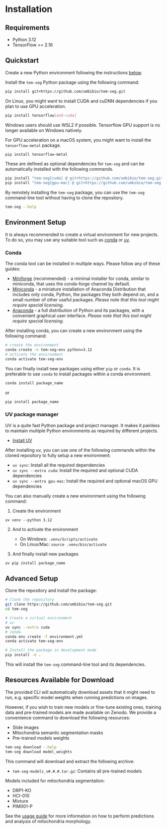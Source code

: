 # Installation

## Requirements

- Python 3.12
- TensorFlow >= 2.16

## Quickstart

Create a new Python environment following the instructions [below](#environment-setup).

Install the `tem-seg` Python package using the following command:
```bash
pip install git+https://github.com/umbibio/tem-seg.git
```

On Linux, you might want to install CUDA and cuDNN dependencies if you plan to use GPU acceleration.
```bash
pip install tensorflow[and-cuda]
```

Windows users should use WSL2 if possible. Tensorflow GPU support is no longer available on Windows natively.

For GPU acceleration on a macOS system, you might want to install the `tensorflow-metal` package.
```bash
pip install tensorflow-metal
```

These are defined as optional dependencies for `tem-seg` and can be automatically installed with the following commands.
```bash
pip install "tem-seg[cuda] @ git+https://github.com/umbibio/tem-seg.git"
pip install "tem-seg[gpu-mac] @ git+https://github.com/umbibio/tem-seg.git"
```

By remotely installing the `tem-seg` package, you can use the `tem-seg` command-line tool without having to clone the repository.

```bash
tem-seg --help
```

## Environment Setup

It is always recommended to create a virtual environment for new projects. To do so, you may use any suitable tool such as [conda](https://docs.conda.io/projects/conda/en/latest/user-guide/getting-started.html) or [uv](https://uv.readthedocs.io/en/latest/).

### Conda

The conda tool can be installed in multiple ways. Please follow any of these guides:

- [Miniforge](https://github.com/conda-forge/miniforge) (recommended) - a minimal installer for conda, similar to miniconda, that uses the conda-forge channel by default.
- [Miniconda](https://www.anaconda.com/docs/getting-started/miniconda/install) - a miniature installation of Anaconda Distribution that includes only conda, Python, the packages they both depend on, and a small number of other useful packages. *Please note that this tool might require special licensing*.
- [Anaconda](https://www.anaconda.com/docs/getting-started/anaconda/install) - a full distribution of Python and its packages, with a convenient graphical user interface. *Please note that this tool might require special licensing*.

After installing conda, you can create a new environment using the following command:
```bash
# create the environment
conda create -n tem-seg-env python=3.12
# activate the environment
conda activate tem-seg-env
```

You can finally install new packages using either `pip` or `conda`. It is preferable to use `conda` to install packages within a conda environment.

```bash
conda install package_name
```
or
```bash
pip install package_name
```

### UV package manager

UV is a quite fast Python package and project manager. It makes it painless to maintain multiple Python environments as required by different projects.

- [Install UV](https://docs.astral.sh/uv/getting-started/installation/)

After installing uv, you can use one of the following commands within the cloned repository to fully setup a new environment:
- `uv sync`: Install all the required dependencies
- `uv sync --extra cuda`: Install the required and optional CUDA dependencies
- `uv sync --extra gpu-mac`: Install the required and optional macOS GPU dependencies

You can also manually create a new environment using the following command:

1. Create the environment
```
uv venv --python 3.12
```
2. And to activate the environment
    - On Windows: `.venv/Scripts/activate`
    - On Linux/Mac: `source .venv/bin/activate`

3. And finally install new packages
```bash
uv pip install package_name
```


## Advanced Setup

Clone the repository and install the package:

```bash
# Clone the repository
git clone https://github.com/umbibio/tem-seg.git
cd tem-seg

# Create a virtual environment
# uv
uv sync --extra cuda
# conda
conda env create -f environment.yml
conda activate tem-seg-env

# Install the package in development mode
pip install -e .
```

This will install the `tem-seg` command-line tool and its dependencies.

## Resources Available for Download

The provided CLI will automatically download assets that it might need to run, e.g. specific model weights when running predictions on images.

However, if you wish to train new models or fine-tune existing ones, training data and pre-trained models are made available on Zenodo. We provide a convenience command to download the following resources:

- Slide images
- Mitochondria semantic segmentation masks
- Pre-trained models weights

```bash
tem-seg download --help
tem-seg download model_weights
```

This command will download and extract the following archive:
- `tem-seg-models_v#.#.#.tar.gz`: Contains all pre-trained models

Models included for mitochondria segmentation:
- DRP1-KO
- HCI-010
- Mixture
- PIM001-P

See the [usage guide](usage.md) for more information on how to perform predictions and analysis of mitochondria morphology.

